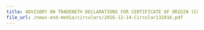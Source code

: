 ```yaml
---
title: ADVISORY ON TRADENET® DECLARATIONS FOR CERTIFICATE OF ORIGIN (CO)
file_url: /news-and-media/circulars/2016-12-14-Circular132016.pdf
---
```

